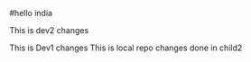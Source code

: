 #hello india


This is dev2 changes 


This is Dev1 changes
This is local repo
changes done in child2 
